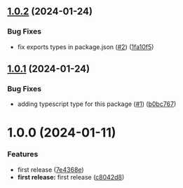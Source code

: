 ## [1.0.2](https://github.com/shadiabuhilal/firestore-query-operators/compare/v1.0.1...v1.0.2) (2024-01-24)


### Bug Fixes

* fix exports types in package.json ([#2](https://github.com/shadiabuhilal/firestore-query-operators/issues/2)) ([1fa10f5](https://github.com/shadiabuhilal/firestore-query-operators/commit/1fa10f5c49f0625cb96f458dc0bc4f93967bf614))

## [1.0.1](https://github.com/shadiabuhilal/firestore-query-operators/compare/v1.0.0...v1.0.1) (2024-01-24)


### Bug Fixes

* adding typescript type for this package ([#1](https://github.com/shadiabuhilal/firestore-query-operators/issues/1)) ([b0bc767](https://github.com/shadiabuhilal/firestore-query-operators/commit/b0bc767681f2c36f5d641e1895aa268ffcc6144b))

# 1.0.0 (2024-01-11)

### Features

* first release ([7e4368e](https://github.com/shadiabuhilal/firestore-query-operators/commit/7e4368ee67b89968f0265548449c6826a756b20b))
* **first release:** first release ([c8042d8](https://github.com/shadiabuhilal/firestore-query-operators/commit/c8042d89c15bf394407c8675344370c32941488d))
